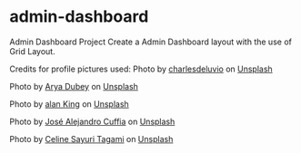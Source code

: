 # admin-dashboard
Admin Dashboard Project
Create a Admin Dashboard layout with the use of Grid Layout.

Credits for profile pictures used:
Photo by <a href="https://unsplash.com/es/@charlesdeluvio?utm_content=creditCopyText&utm_medium=referral&utm_source=unsplash">charlesdeluvio</a> on <a href="https://unsplash.com/es/fotos/pug-negro-con-bufanda-de-punto-gris-Mv9hjnEUHR4?utm_content=creditCopyText&utm_medium=referral&utm_source=unsplash">Unsplash</a>

Photo by <a href="https://unsplash.com/es/@aryasphotodiary?utm_content=creditCopyText&utm_medium=referral&utm_source=unsplash">Arya Dubey</a> on <a href="https://unsplash.com/es/fotos/los-pies-de-una-persona-con-gafas-de-sol-y-un-pano-blanco-que-los-cubre-8eYI8qcEFxI?utm_content=creditCopyText&utm_medium=referral&utm_source=unsplash">Unsplash</a>

Photo by <a href="https://unsplash.com/es/@alanking?utm_content=creditCopyText&utm_medium=referral&utm_source=unsplash">alan King</a> on <a href="https://unsplash.com/es/fotos/perro-marron-de-pelo-largo-KZv7w34tluA?utm_content=creditCopyText&utm_medium=referral&utm_source=unsplash">Unsplash</a>

Photo by <a href="https://unsplash.com/es/@alecuffia?utm_content=creditCopyText&utm_medium=referral&utm_source=unsplash">José Alejandro Cuffia</a> on <a href="https://unsplash.com/es/fotos/perro-negro-con-panuelo-rojo-k1LNP6dnyAE?utm_content=creditCopyText&utm_medium=referral&utm_source=unsplash">Unsplash</a>

Photo by <a href="https://unsplash.com/es/@celine_sayuri?utm_content=creditCopyText&utm_medium=referral&utm_source=unsplash">Celine Sayuri Tagami</a> on <a href="https://unsplash.com/es/fotos/perro-sosteniendo-una-flor-2s6ORaJY6gI?utm_content=creditCopyText&utm_medium=referral&utm_source=unsplash">Unsplash</a>

      